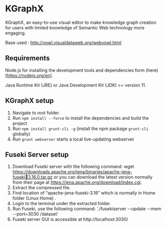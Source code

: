 KGraphX 
=======
KGraphX, an easy-to-use visual editor to make knowledge graph creation
for users with limited knowledge of Semantic Web technology more engaging.

Base used : http://vowl.visualdataweb.org/webvowl.html

Requirements
------------
Node.js for installing the development tools and dependencies form (here)[https://nodejs.org/en].

Java Runtime Kit (JRE) or Java Development Kit (JDK) >= version 11.

KGraphX setup
-----------------
1. Navigate to root folder.
2. Run `npm install --force` to install the dependencies and build the project
3. Run `npm install grunt-cli -g` (install the npm package `grunt-cli` globally)
4. Run `grunt webserver` starts a local live-updating webserver


Fuseki Server setup
-----------------
1. Download Fuseki server with the following command: 
wget https://downloads.apache.org/jena/binaries/apache-jena-fuseki3.16.0.tar.gz or you can download the latest version normally 
from their page at https://jena.apache.org/download/index.cgi.
2. Extract the compressed file. 
3. Find location of “apache-jena-fuseki-3.16” which is normally in Home folder (Linux Home) . 
7. Login to the terminal under the extracted folder. 
8. Run Fuseki, use the following command:
'./fusekiserver --update --mem --port=3030 /dataset'
9. Fuseki server GUI is accessible at http://localhost:3030/ 
